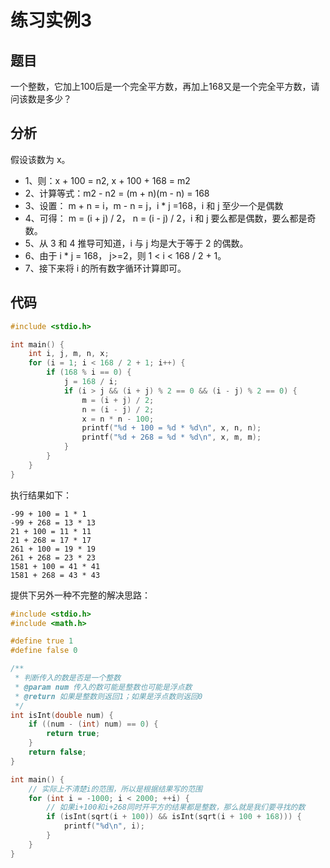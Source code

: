 # 练习实例3

## 题目

一个整数，它加上100后是一个完全平方数，再加上168又是一个完全平方数，请问该数是多少？

## 分析

假设该数为 x。

- 1、则：x + 100 = n2, x + 100 + 168 = m2
- 2、计算等式：m2 - n2 = (m + n)(m - n) = 168
- 3、设置： m + n = i，m - n = j，i * j =168，i 和 j 至少一个是偶数
- 4、可得： m = (i + j) / 2， n = (i - j) / 2，i 和 j 要么都是偶数，要么都是奇数。
- 5、从 3 和 4 推导可知道，i 与 j 均是大于等于 2 的偶数。
- 6、由于 i * j = 168， j>=2，则 1 < i < 168 / 2 + 1。
- 7、接下来将 i 的所有数字循环计算即可。

## 代码

```c
#include <stdio.h>

int main() {
    int i, j, m, n, x;
    for (i = 1; i < 168 / 2 + 1; i++) {
        if (168 % i == 0) {
            j = 168 / i;
            if (i > j && (i + j) % 2 == 0 && (i - j) % 2 == 0) {
                m = (i + j) / 2;
                n = (i - j) / 2;
                x = n * n - 100;
                printf("%d + 100 = %d * %d\n", x, n, n);
                printf("%d + 268 = %d * %d\n", x, m, m);
            }
        }
    }
}
```

执行结果如下：

```text
-99 + 100 = 1 * 1
-99 + 268 = 13 * 13
21 + 100 = 11 * 11
21 + 268 = 17 * 17
261 + 100 = 19 * 19
261 + 268 = 23 * 23
1581 + 100 = 41 * 41
1581 + 268 = 43 * 43
```

提供下另外一种不完整的解决思路：

```c
#include <stdio.h>
#include <math.h>

#define true 1
#define false 0

/**
 * 判断传入的数是否是一个整数
 * @param num 传入的数可能是整数也可能是浮点数
 * @return 如果是整数则返回1；如果是浮点数则返回0
 */
int isInt(double num) {
    if ((num - (int) num) == 0) {
        return true;
    }
    return false;
}

int main() {
    // 实际上不清楚i的范围，所以是根据结果写的范围
    for (int i = -1000; i < 2000; ++i) {
        // 如果i+100和i+268同时开平方的结果都是整数，那么就是我们要寻找的数
        if (isInt(sqrt(i + 100)) && isInt(sqrt(i + 100 + 168))) {
            printf("%d\n", i);
        }
    }
}
```